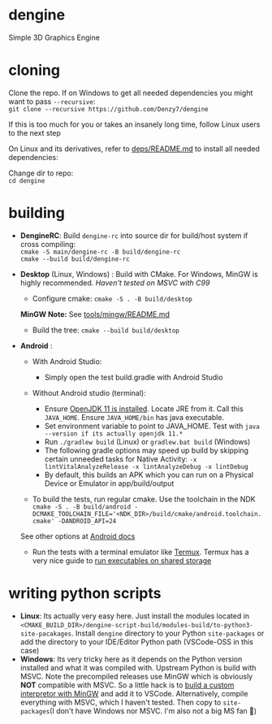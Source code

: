 # dengine
Simple 3D Graphics Engine

# cloning
Clone the repo. If on Windows to get all needed dependencies you might want to pass `--recursive`:  
`git clone --recursive https://github.com/Denzy7/dengine`  

If this is too much for you or takes an insanely long time, follow Linux users to the next step  

On Linux and its derivatives, refer to [deps/README.md](deps/README.md) to install all needed dependencies:

Change dir to repo:  
`cd dengine`

# building
- **DengineRC**: Build `dengine-rc` into source dir for build/host system if cross compiling:  
	`cmake -S main/dengine-rc -B build/dengine-rc`  
        `cmake --build build/dengine-rc`
		 
- **Desktop** (Linux, Windows) : Build with CMake. For Windows, MinGW is highly recommended. *Haven't tested on MSVC with C99* 

	- Configure cmake:
        `cmake -S . -B build/desktop`

	**MinGW Note:**
	See [tools/mingw/README.md](tools/mingw/README.md)

	- Build the tree:
        `cmake --build build/desktop`

- **Android** :
	- With Android Studio:
		- Simply open the test build.gradle with Android Studio
	- Without Android studio (terminal):  
		- Ensure [OpenJDK 11 is installed](https://openjdk.java.net/install/). Locate JRE from it. Call this `JAVA_HOME`. Ensure `JAVA_HOME/bin` has java executable.
		- Set environment variable to point to JAVA_HOME. Test with `java --version if its actually openjdk 11.*`
		- Run `./gradlew build` (Linux) or `gradlew.bat build` (Windows)
		- The following gradle options may speed up build by skipping certain unneeded tasks for Native Activity: `-x lintVitalAnalyzeRelease -x lintAnalyzeDebug -x lintDebug`	
		- By default, this builds an APK which you can run on a Physical Device or Emulator in app/build/output

	- To build the tests, run regular cmake. Use the toolchain in the NDK  
        `cmake -S . -B build/android -DCMAKE_TOOLCHAIN_FILE='<NDK_DIR>/build/cmake/android.toolchain.cmake' -DANDROID_API=24`

	See other options at [Android docs](https://developer.android.com/studio/projects/configure-cmake#call-cmake-cli)

	- Run the tests with a terminal emulator like [Termux](https://f-droid.org/en/packages/com.termux/). Termux has a very nice guide to [run executables on shared storage](https://wiki.termux.com/wiki/Termux-setup-storage)
	

# writing python scripts
- **Linux**: Its actually very easy here. Just install the modules located in `<CMAKE_BUILD_DIR>/dengine-script-build/modules-build/to-python3-site-pacakages`. Install `dengine` directory to your Python `site-packages` or add the directory to your IDE/Editor Python path (VSCode-OSS in this case) 
- **Windows**: Its very tricky here as it depends on the Python version installed and what it was compiled with. Upstream Python is build with MSVC. Note the precompiled releases use MinGW which is obviously **NOT** compatible with MSVC. So a little hack is to [build a custom interpretor with MinGW](main/python-dengine-script/README.md) and add it to VSCode. Alternatively, compile everything with MSVC, which I haven't tested. Then copy to `site-packages`(I don't have Windows nor MSVC. I'm also not a big MS fan 🤷)
